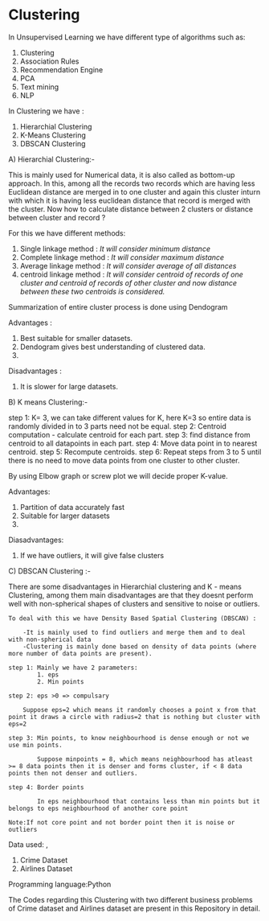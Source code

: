 # Clustering
In Unsupervised Learning we have different type of algorithms such as:

1.	Clustering
2.	Association Rules
3.	Recommendation Engine
4.	PCA
5.	Text mining
6.	NLP

In Clustering we have :

1.	Hierarchial Clustering
2.	K-Means Clustering
3.	DBSCAN Clustering

A)	Hierarchial Clustering:-

This is mainly used for Numerical data, it is also called as bottom-up approach. In this, among all the records two records which are having less Euclidean distance are merged in to one cluster and again this cluster inturn with which it is having less euclidean distance that record is merged with the cluster.
Now how to calculate distance between 2 clusters or distance between cluster and record ?

For this we have different methods:

1. Single linkage method : *It will consider minimum distance*
2. Complete linkage method : *It will consider maximum distance*
3. Average linkage method : *It will consider average of all distances*
4. centroid linkage method : *It will consider centroid of records of one cluster and centroid of records of other cluster and now distance between these two centroids is considered.*

Summarization of entire cluster process is done using Dendogram

Advantages :

1.	Best suitable for smaller datasets.
2.	Dendogram gives best understanding of clustered data.
3.	
Disadvantages :

1.	It is slower for large datasets.


B)	K means Clustering:- 

step 1: K= 3, we can take different values for K, here K=3 so entire data is randomly divided in to 3 parts need not be equal.
step 2: Centroid computation - calculate centroid for each part.
step 3: find distance from centroid to all datapoints in each part.
step 4: Move data point in to nearest centroid.
step 5: Recompute centroids.
step 6: Repeat steps from 3 to 5 until there is no need to move data points from one cluster to other cluster.

By using Elbow graph or screw plot we will decide proper K-value.

Advantages:

1.	Partition of data accurately fast
2.	Suitable for larger datasets
3.	
Diasadvantages:

1.	If we have outliers, it will give false clusters


C)	DBSCAN Clustering :-

There are some disadvantages in Hierarchial clustering and K - means Clustering, among them main disadvantages are that they doesnt perform well with non-spherical shapes of clusters and sensitive to noise or outliers.

	To deal with this we have Density Based Spatial Clustering (DBSCAN) :
  
	    -It is mainly used to find outliers and merge them and to deal with non-spherical data
	    -Clustering is mainly done based on density of data points (where more number of data points are present).
      
	step 1: Mainly we have 2 parameters:
	        1. eps
	        2. Min points
	        
	step 2: eps >0 => compulsary
  
        Suppose eps=2 which means it randomly chooses a point x from that point it draws a circle with radius=2 that is nothing but cluster with eps=2
        
	step 3: Min points, to know neighbourhood is dense enough or not we use min points.
  
	        Suppose minpoints = 8, which means neighbourhood has atleast >= 8 data points then it is denser and forms cluster, if < 8 data points then not denser and outliers.
          
	step 4: Border points
  
	        In eps neighbourhood that contains less than min points but it belongs to eps neighbourhood of another core point
          
	Note:If not core point and not border point then it is noise or outliers

Data used:
      ,
1)	Crime Dataset    
2)	 Airlines Dataset

Programming language:Python

The Codes regarding this Clustering with two different business problems of Crime dataset and Airlines dataset are present in this Repository in detail.

